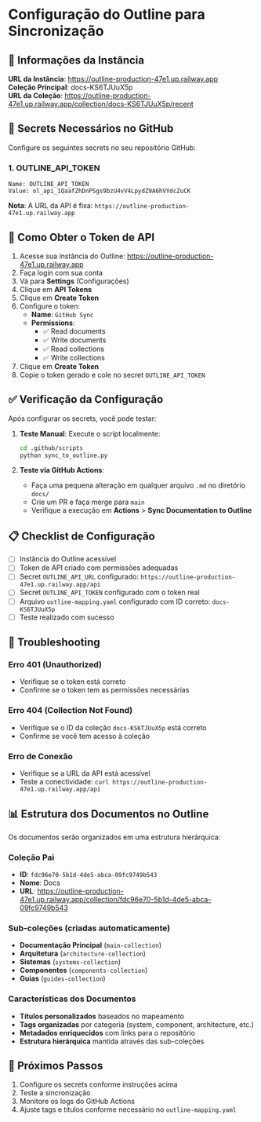 # Configuração do Outline para Sincronização

## 🔗 Informações da Instância

**URL da Instância**: https://outline-production-47e1.up.railway.app  
**Coleção Principal**: docs-KS6TJUuX5p  
**URL da Coleção**: https://outline-production-47e1.up.railway.app/collection/docs-KS6TJUuX5p/recent

## 🔐 Secrets Necessários no GitHub

Configure os seguintes secrets no seu repositório GitHub:

### 1. OUTLINE_API_TOKEN
```
Name: OUTLINE_API_TOKEN
Value: ol_api_1QaafZhDnPSgs9bzU4vV4LpydZ9A6hVYdcZuCK
```

**Nota**: A URL da API é fixa: `https://outline-production-47e1.up.railway.app`

## 🎯 Como Obter o Token de API

1. Acesse sua instância do Outline: https://outline-production-47e1.up.railway.app
2. Faça login com sua conta
3. Vá para **Settings** (Configurações)
4. Clique em **API Tokens**
5. Clique em **Create Token**
6. Configure o token:
   - **Name**: `GitHub Sync`
   - **Permissions**:
     - ✅ Read documents
     - ✅ Write documents
     - ✅ Read collections
     - ✅ Write collections
7. Clique em **Create Token**
8. Copie o token gerado e cole no secret `OUTLINE_API_TOKEN`

## ✅ Verificação da Configuração

Após configurar os secrets, você pode testar:

1. **Teste Manual**: Execute o script localmente:
   ```bash
   cd .github/scripts
   python sync_to_outline.py
   ```

2. **Teste via GitHub Actions**: 
   - Faça uma pequena alteração em qualquer arquivo `.md` no diretório `docs/`
   - Crie um PR e faça merge para `main`
   - Verifique a execução em **Actions** > **Sync Documentation to Outline**

## 📋 Checklist de Configuração

- [ ] Instância do Outline acessível
- [ ] Token de API criado com permissões adequadas
- [ ] Secret `OUTLINE_API_URL` configurado: `https://outline-production-47e1.up.railway.app/api`
- [ ] Secret `OUTLINE_API_TOKEN` configurado com o token real
- [ ] Arquivo `outline-mapping.yaml` configurado com ID correto: `docs-KS6TJUuX5p`
- [ ] Teste realizado com sucesso

## 🚨 Troubleshooting

### Erro 401 (Unauthorized)
- Verifique se o token está correto
- Confirme se o token tem as permissões necessárias

### Erro 404 (Collection Not Found)
- Verifique se o ID da coleção `docs-KS6TJUuX5p` está correto
- Confirme se você tem acesso à coleção

### Erro de Conexão
- Verifique se a URL da API está acessível
- Teste a conectividade: `curl https://outline-production-47e1.up.railway.app/api`

## 📊 Estrutura dos Documentos no Outline

Os documentos serão organizados em uma estrutura hierárquica:

### Coleção Pai
- **ID**: `fdc96e70-5b1d-4de5-abca-09fc9749b543`
- **Nome**: Docs
- **URL**: https://outline-production-47e1.up.railway.app/collection/fdc96e70-5b1d-4de5-abca-09fc9749b543

### Sub-coleções (criadas automaticamente)
- **Documentação Principal** (`main-collection`)
- **Arquitetura** (`architecture-collection`) 
- **Sistemas** (`systems-collection`)
- **Componentes** (`components-collection`)
- **Guias** (`guides-collection`)

### Características dos Documentos
- **Títulos personalizados** baseados no mapeamento
- **Tags organizadas** por categoria (system, component, architecture, etc.)
- **Metadados enriquecidos** com links para o repositório
- **Estrutura hierárquica** mantida através das sub-coleções

## 🔄 Próximos Passos

1. Configure os secrets conforme instruções acima
2. Teste a sincronização
3. Monitore os logs do GitHub Actions
4. Ajuste tags e títulos conforme necessário no `outline-mapping.yaml`
